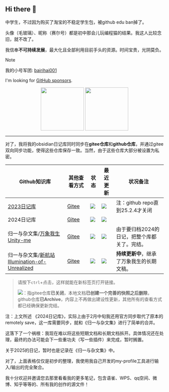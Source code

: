 ## Hi there 👋

中学生，不过因为购买了淘宝的不稳定学生包，被github edu ban掉了。

头像（毛玻璃）、昵称（赛尔号）都是初中那会儿玩编程猫的结果。我这人比较念旧，就不改了。

我信奉**不可持续发展**，最大化且全部利用目前手头的资源。时间宝贵，光阴莫负。

>[!note]
> 我的小号军团: [bairihai001](https://github.com/bairihai001)


I'm looking for [GitHub sponsors](https://github.com/sponsors/bairihai).

<!-- GitHub 数据统计 从hiroi-sora那里薅了下来。基于html -->
<div align="center" >
<img height="137px" src="https://github-readme-stats.vercel.app/api?username=bairihai&hide_title=true&hide_border=true&theme=dark&bg_color=30,e96443,c64dff&title_color=fff&text_color=fff" />
<img height="137px" src="https://github-readme-stats-git-masterrstaa-rickstaa.vercel.app/api/top-langs/?username=bairihai&hide_title=true&hide_border=true&layout=compact&langs_count=6&text_color=fff&bg_color=30,c64dff,66ccff&theme=dark" />
</div>

---

对了，我将我的obsidian日记库同时同步在**gitee仓库**和**github仓库**，并通过gitee双向同步功能，使得这些仓库保存一致。当然，由于这些仓库大部分被设置为私密。


| Github知识库 | 其他查看方式 | 状态 | 最近更新 | 状况备注 |
| ---- | ---- | ---- | ---- | ---- |
| [2023日记库](https://github.com/bairihai/New-zone-dairy) | [Gitee](https://gitee.com/bairihai/new-zone-dairy) | ![](https://img.shields.io/badge/Completely%20Archived-2023-lightgrey) | ![](https://img.shields.io/github/last-commit/yourname/obsidian-ctf) | 注：github repo直到25.2.4才关闭 |
| 2024日记库 | [Gitee](https://gitee.com/bairihai/new-zone-dairy-2024) | ![](https://img.shields.io/badge/Completely%20Archived-2025.2.4-lightgrey) | ![](https://img.shields.io/github/last-commit/bairihai/bairihai/new-zone-dairy-2024) |  |
| 归一与杂文集/[万象我生Unity-me](https://github.com/bairihai/Unity-me) | [Gitee](https://gitee.com/bairihai/unity-me) | ![](https://img.shields.io/badge/Completely%20Archived-2025.2.4-lightgrey) | ![](https://img.shields.io/github/last-commit/bairihai/Unity-me) | 由于要归档2024的日记，把整个库都关了。完结。 |
| 归一与杂文集/[新航站Illumination-of-Unrealized](https://github.com/bairihai/Illumination-of-Unrealized) | [Gitee](https://gitee.com/bairihai/Illumination-of-Unrealized) | ![](https://img.shields.io/badge/Status-Private-red) | ![](https://img.shields.io/github/last-commit/bairihai/Unity-me) | **持续更新中**，继承了万象我生的长期文稿。 |

> 请按下`ctrl`+点击，这样就能在新标签页打开链接。
> 
> ![](https://img.shields.io/badge/Completely%20Archived-Date-lightgrey)：指gitee仓库**已关闭**，本地文档**已创建一个完善的快照之后删除**，github仓库**已Archive**，内容上不再做出建设性更新，其他所有的查看方式都已经确保更新完结。

注：上文所述 《2024日记库》，实际上由于2月中旬我还用官方同步取代了原本的remotely save，这一库需要同步，就和《归一与杂文集》进行了简单的合并。

这落下了一个祸根：我现在难以将这些短期文档和长期文档拆开。具体情况还在处理，最终的办法可能会下一些重功夫（写一些插件）来完成，暂时搁置。

关于2025的日记，暂时也是记录在《归一与杂文集》中。



对了，上面表格仅仅是初步的整理，我使用我自己开发的my-profile工具进行输入/输出的完全聚合。

我十分欢迎并邀请您去那里看看我的更多笔记，包含语雀、WPS、qq空间、微博、知乎等等的、所有我的创作的源文件！

<!--

![Top Langs](https://github-readme-stats.vercel.app/api/top-langs/?username=bairihai&hide=html)
![bairihai's github stats](https://github-readme-stats.vercel.app/api?username=bairihai&show_icons=true&count_private=true&line_height=40)


**bairihai/bairihai** is a ✨ _special_ ✨ repository because its `README.md` (this file) appears on your GitHub profile.

Here are some ideas to get you started:

- 🔭 I’m currently working on ...
- 🌱 I’m currently learning ...
- 👯 I’m looking to collaborate on ...
- 🤔 I’m looking for help with ...
- 💬 Ask me about ...
- 📫 How to reach me: ...
- 😄 Pronouns: ...
- ⚡ Fun fact: ...
-->
